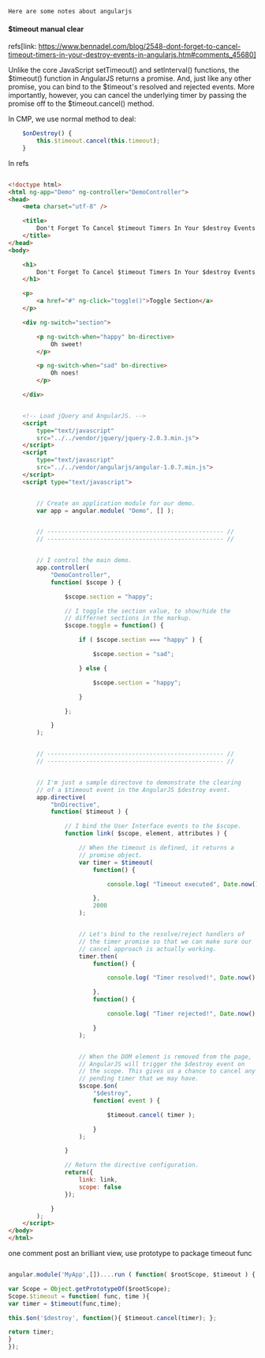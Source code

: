 `Here are some notes about angularjs`

#### $timeout manual clear
refs[link: https://www.bennadel.com/blog/2548-dont-forget-to-cancel-timeout-timers-in-your-destroy-events-in-angularjs.htm#comments_45680]


Unlike the core JavaScript setTimeout() and setInterval() functions, the $timeout() function in AngularJS returns a promise. And, just like any other promise, you can bind to the $timeout's resolved and rejected events. More importantly, however, you can cancel the underlying timer by passing the promise off to the $timeout.cancel() method.

In CMP, we use normal method to deal:
```Javascript
    $onDestroy() {
        this.$timeout.cancel(this.timeout);
    }

```

In refs

```html

<!doctype html>
<html ng-app="Demo" ng-controller="DemoController">
<head>
	<meta charset="utf-8" />

	<title>
		Don't Forget To Cancel $timeout Timers In Your $destroy Events In AngularJS
	</title>
</head>
<body>

	<h1>
		Don't Forget To Cancel $timeout Timers In Your $destroy Events In AngularJS
	</h1>

	<p>
		<a href="#" ng-click="toggle()">Toggle Section</a>
	</p>

	<div ng-switch="section">

		<p ng-switch-when="happy" bn-directive>
			Oh sweet!
		</p>

		<p ng-switch-when="sad" bn-directive>
			Oh noes!
		</p>

	</div>


	<!-- Load jQuery and AngularJS. -->
	<script
		type="text/javascript"
		src="../../vendor/jquery/jquery-2.0.3.min.js">
	</script>
	<script
		type="text/javascript"
		src="../../vendor/angularjs/angular-1.0.7.min.js">
	</script>
	<script type="text/javascript">


		// Create an application module for our demo.
		var app = angular.module( "Demo", [] );


		// -------------------------------------------------- //
		// -------------------------------------------------- //


		// I control the main demo.
		app.controller(
			"DemoController",
			function( $scope ) {

				$scope.section = "happy";

				// I toggle the section value, to show/hide the
				// differnet sections in the markup.
				$scope.toggle = function() {

					if ( $scope.section === "happy" ) {

						$scope.section = "sad";

					} else {

						$scope.section = "happy";

					}

				};

			}
		);


		// -------------------------------------------------- //
		// -------------------------------------------------- //


		// I'm just a sample directove to demonstrate the clearing
		// of a $timeout event in the AngularJS $destroy event.
		app.directive(
			"bnDirective",
			function( $timeout ) {

				// I bind the User Interface events to the $scope.
				function link( $scope, element, attributes ) {

					// When the timeout is defined, it returns a
					// promise object.
					var timer = $timeout(
						function() {

							console.log( "Timeout executed", Date.now() );

						},
						2000
					);


					// Let's bind to the resolve/reject handlers of
					// the timer promise so that we can make sure our
					// cancel approach is actually working.
					timer.then(
						function() {

							console.log( "Timer resolved!", Date.now() );

						},
						function() {

							console.log( "Timer rejected!", Date.now() );

						}
					);


					// When the DOM element is removed from the page,
					// AngularJS will trigger the $destroy event on
					// the scope. This gives us a chance to cancel any
					// pending timer that we may have.
					$scope.$on(
						"$destroy",
						function( event ) {

							$timeout.cancel( timer );

						}
					);

				}

				// Return the directive configuration.
				return({
					link: link,
					scope: false
				});

			}
		);
	</script>
</body>
</html>

```


one comment post an brilliant view, use prototype to package timeout func
```Javascript

angular.module('MyApp',[])....run ( function( $rootScope, $timeout ) {

var Scope = Object.getPrototypeOf($rootScope);
Scope.$timeout = function( func, time ){
var timer = $timeout(func,time);

this.$on('$destroy', function(){ $timeout.cancel(timer); };

return timer;
}
});

```


